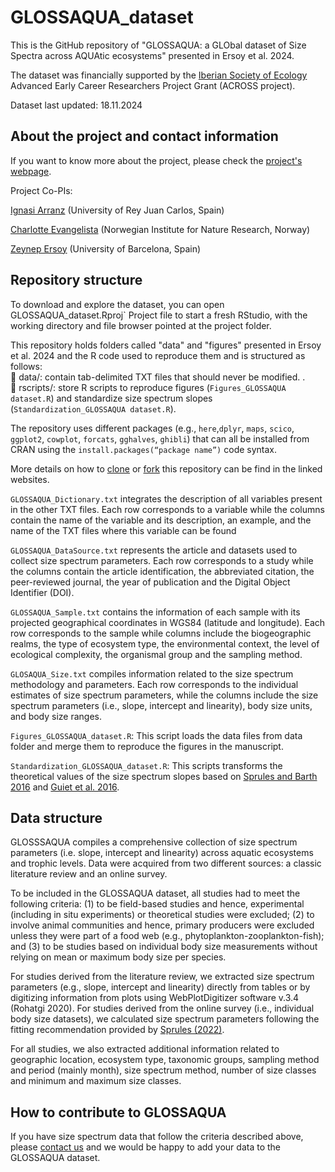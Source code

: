 # GLOSSAQUA_dataset

This is the GitHub repository of "GLOSSAQUA: a GLObal dataset of Size Spectra across AQUAtic ecosystems" presented in Ersoy et al. 2024.

The dataset was financially supported by the [Iberian Society of Ecology](https://www.sibecol.org/en/) Advanced Early Career Researchers Project Grant (ACROSS project).

Dataset last updated: 18.11.2024


## About the project and contact information

If you want to know more about the project, please check the [project's webpage](https://across.netlify.app/).

Project Co-PIs: 

<a href="https://www.ignasiarranz.com/" target="_blank">Ignasi Arranz</a> (University of Rey Juan Carlos, Spain)

<a href="https://charlotteevangelista.weebly.com/" target="_blank">Charlotte Evangelista</a> (Norwegian Institute for Nature Research, Norway)

<a href="https://zeynepersoy.com/" target="_blank">Zeynep Ersoy</a> (University of Barcelona, Spain)


## Repository structure

To download and explore the dataset, you can open GLOSSAQUA_dataset.Rproj` Project file to start a fresh RStudio, with the working directory and file browser pointed at the project folder.

This repository holds folders called "data" and "figures" presented in Ersoy et al. 2024 and the R code used to reproduce them and is structured as follows:  
📁 data/: contain  tab-delimited TXT files that should never be modified.  .    
📁 rscripts/: store R scripts to reproduce figures (`Figures_GLOSSAQUA dataset.R`) and standardize size spectrum slopes (`Standardization_GLOSSAQUA dataset.R`).

The repository uses different packages (e.g., `here`,`dplyr`, `maps`, `scico`, `ggplot2`, `cowplot`, `forcats`, `gghalves`, `ghibli`) that can all be installed from CRAN using the `install.packages(“package name”)` code syntax.

More details on how to [clone](https://docs.github.com/en/repositories/creating-and-managing-repositories/cloning-a-repository) or [fork](https://docs.github.com/en/pull-requests/collaborating-with-pull-requests/working-with-forks/fork-a-repo) this repository can be find in the linked websites.

`GLOSSAQUA_Dictionary.txt`  integrates the description of all variables present in the other TXT files. Each row corresponds to a variable while the columns contain the name of the variable and its description, an example, and the name of the TXT files where this variable can be found

`GLOSSAQUA_DataSource.txt` represents the article and datasets used to collect size spectrum parameters. Each row corresponds to a study while the columns contain the article identification, the abbreviated citation, the peer-reviewed journal, the year of publication and the Digital Object Identifier (DOI).

`GLOSSAQUA_Sample.txt` contains the information of each sample with its projected geographical coordinates in WGS84 (latitude and longitude). Each row corresponds to the sample while columns include the biogeographic realms, the type of ecosystem type, the environmental context, the level of ecological complexity, the organismal group and the sampling method.

`GLOSAQUA_Size.txt` compiles information related to the size spectrum methodology and parameters. Each row corresponds to the individual estimates of size spectrum parameters, while the columns include the size spectrum parameters (i.e., slope, intercept and linearity), body size units, and body size ranges.

`Figures_GLOSSAQUA_dataset.R`: This script loads the data files from data folder and merge them to reproduce the figures in the manuscript.

`Standardization_GLOSSAQUA_dataset.R`: This scripts transforms the theoretical values of the size spectrum slopes based on [Sprules and Barth 2016](https://cdnsciencepub.com/doi/abs/10.1139/cjfas-2015-0115) and [Guiet et al. 2016](https://www.sciencedirect.com/science/article/abs/pii/S0304380016301958).


## Data structure

GLOSSSAQUA compiles a comprehensive collection of size spectrum parameters (i.e. slope, intercept and linearity) across aquatic ecosystems and trophic levels. Data were acquired from two different sources: a classic literature review and an online survey.

To be included in the GLOSSAQUA dataset, all studies had to meet the following criteria: (1) to be field-based studies and hence, experimental (including in situ experiments) or theoretical studies were excluded; (2) to involve animal communities and hence, primary producers were excluded unless they were part of a food web (e.g., phytoplankton-zooplankton-fish); and (3) to be studies based on individual body size measurements without relying on mean or maximum body size per species.

For studies derived from the literature review, we extracted size spectrum parameters (e.g., slope, intercept and linearity) directly from tables or by digitizing information from plots using WebPlotDigitizer software v.3.4 (Rohatgi 2020). For studies derived from the online survey (i.e., individual body size datasets), we calculated size spectrum parameters following the fitting recommendation provided by [Sprules (2022)](https://www.sciencedirect.com/science/article/abs/pii/B9780128191668000244?via%3Dihub). 

For all studies, we also extracted additional information related to geographic location, ecosystem type, taxonomic groups, sampling method and period (mainly month), size spectrum method, number of size classes and minimum and maximum size classes. 
 
## How to contribute to GLOSSAQUA

If you have size spectrum data that follow the criteria described above, please
<a href='mailto:ignasi.arranz@urjc.es,charlotte.evangelista0@gmail.com,zzeynepersoy@gmail.com'>contact us</a> and we would be happy to add your data to the GLOSSAQUA dataset.


